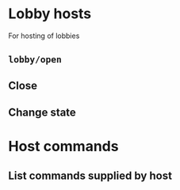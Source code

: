 # Lobby hosts
For hosting of lobbies

## `lobby/open`

## Close

## Change state

# Host commands
## List commands supplied by host


